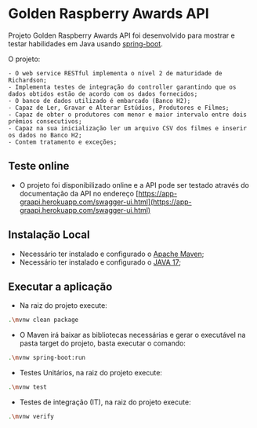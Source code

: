 # Golden Raspberry Awards API
Projeto Golden Raspberry Awards API foi desenvolvido para mostrar e testar habilidades em Java usando [spring-boot](https://spring.io/projects/spring-boot).

O projeto:

    - O web service RESTful implementa o nível 2 de maturidade de Richardson;
    - Implementa testes de integração do controller garantindo que os dados obtidos estão de acordo com os dados fornecidos;
    - O banco de dados utilizado é embarcado (Banco H2);
    - Capaz de Ler, Gravar e Alterar Estúdios, Produtores e Filmes;
    - Capaz de obter o produtores com menor e maior intervalo entre dois prêmios consecutivos; 
    - Capaz na sua inicialização ler um arquivo CSV dos filmes e inserir os dados no Banco H2;
    - Contem tratamento e exceções;

## Teste online

- O projeto foi disponibilizado online e a API pode ser testado através do documentação da API no endereço [https://app-graapi.herokuapp.com/swagger-ui.html](https://app-graapi.herokuapp.com/swagger-ui.html)

## Instalação Local

- Necessário ter instalado e configurado o [Apache Maven](https://maven.apache.org/);
- Necessário ter instalado e configurado o [JAVA 17](https://www.oracle.com/java/technologies/javase/jdk17-archive-downloads.html);

## Executar a aplicação

- Na raiz do projeto execute:
```bash
.\mvnw clean package
```
- O Maven irá baixar as bibliotecas necessárias e gerar o executável na pasta target do projeto, basta executar o comando:
```bash
.\mvnw spring-boot:run
```

- Testes Unitários, na raiz do projeto execute:
```bash
.\mvnw test
```

- Testes de integração (IT), na raiz do projeto execute:
```bash
.\mvnw verify  
```
